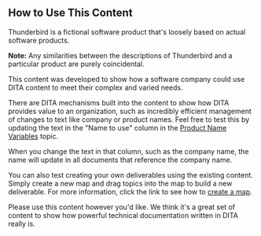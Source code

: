 ## How to Use This Content

Thunderbird is a fictional software product that's loosely based on actual software products.

**Note:** Any similarities between the descriptions of Thunderbird and a particular product are purely coincidental.

This content was developed to show how a software company could use DITA content to meet their complex and varied needs.

There are DITA mechanisms built into the content to show how DITA provides value to an organization, such as incredibly efficient management of changes to text like company or product names. Feel free to test this by updating the text in the "Name to use" column in the [Product Name Variables](product-name-variables) topic.

When you change the text in that column, such as the company name, the name will update in all documents that reference the company name.

You can also test creating your own deliverables using the existing content. Simply create a new map and drag topics into the map to build a new deliverable. For more information, click the link to see how to [create a map](https://docs.easydita.com/docs/user-guide/180/create/maps).

Please use this content however you'd like. We think it's a great set of content to show how powerful technical documentation written in DITA really is.

